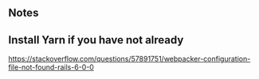 ## Notes

## Install Yarn if you have not already

https://stackoverflow.com/questions/57891751/webpacker-configuration-file-not-found-rails-6-0-0
